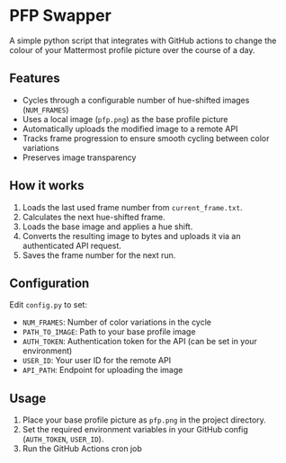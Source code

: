 # PFP Swapper
A simple python script that integrates with GitHub actions to change the colour of your Mattermost profile picture over the course of a day.

## Features

- Cycles through a configurable number of hue-shifted images (`NUM_FRAMES`)
- Uses a local image (`pfp.png`) as the base profile picture
- Automatically uploads the modified image to a remote API
- Tracks frame progression to ensure smooth cycling between color variations
- Preserves image transparency

## How it works

1. Loads the last used frame number from `current_frame.txt`.
2. Calculates the next hue-shifted frame.
3. Loads the base image and applies a hue shift.
4. Converts the resulting image to bytes and uploads it via an authenticated API request.
5. Saves the frame number for the next run.

## Configuration

Edit `config.py` to set:

- `NUM_FRAMES`: Number of color variations in the cycle
- `PATH_TO_IMAGE`: Path to your base profile image
- `AUTH_TOKEN`: Authentication token for the API (can be set in your environment)
- `USER_ID`: Your user ID for the remote API
- `API_PATH`: Endpoint for uploading the image

## Usage

1. Place your base profile picture as `pfp.png` in the project directory.
2. Set the required environment variables in your GitHub config (`AUTH_TOKEN`, `USER_ID`).
3. Run the GitHub Actions cron job
